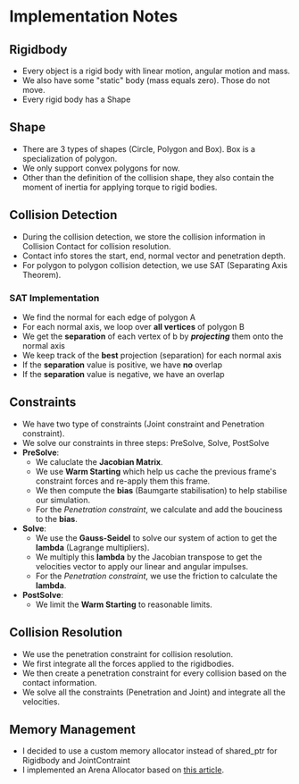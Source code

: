 # Implementation Notes

## Rigidbody
- Every object is a rigid body with linear motion, angular motion and mass.
- We also have some "static" body (mass equals zero). Those do not move.
- Every rigid body has a Shape

## Shape
- There are 3 types of shapes (Circle, Polygon and Box). Box is a specialization of polygon.
- We only support convex polygons for now.
- Other than the definition of the collision shape, they also contain the moment of inertia for applying torque to rigid bodies.

## Collision Detection
- During the collision detection, we store the collision information in Collision Contact for collision resolution.
- Contact info stores the start, end, normal vector and penetration depth.
- For polygon to polygon collision detection, we use SAT (Separating Axis Theorem).

### SAT Implementation
- We find the normal for each edge of polygon A
- For each normal axis, we loop over **all vertices** of polygon B
- We get the **separation** of each vertex of b by ***projecting*** them onto the normal axis
- We keep track of the **best** projection (separation) for each normal axis
- If the **separation** value is positive, we have **no** overlap
- If the **separation** value is negative, we have an overlap

## Constraints
- We have two type of constraints (Joint constraint and Penetration constraint).
- We solve our constraints in three steps: PreSolve, Solve, PostSolve
- **PreSolve**:
	- We caluclate the **Jacobian Matrix**.
	- We use **Warm Starting** which help us cache the previous frame's constraint forces and re-apply them this frame.
	- We then compute the **bias** (Baumgarte stabilisation) to help stabilise our simulation.
	- For the *Penetration constraint*, we calculate and add the bouciness to the **bias**. 
- **Solve**:
	- We use the **Gauss-Seidel** to solve our system of action to get the **lambda** (Lagrange multipliers).
	- We multiply this **lambda** by the Jacobian transpose to get the velocities vector to apply our linear and angular impulses.
	- For the *Penetration constraint*, we use the friction to calculate the **lambda**.
- **PostSolve**:
	- We limit the **Warm Starting** to reasonable limits.

## Collision Resolution
- We use the penetration constraint for collision resolution.
- We first integrate all the forces applied to the rigidbodies.
- We then create a penetration constraint for every collision based on the contact information.
- We solve all the constraints (Penetration and Joint) and integrate all the velocities.

## Memory Management
- I decided to use a custom memory allocator instead of shared_ptr for Rigidbody and JointContraint
- I implemented an Arena Allocator based on [this article](https://www.gingerbill.org/article/2019/02/08/memory-allocation-strategies-002/).

